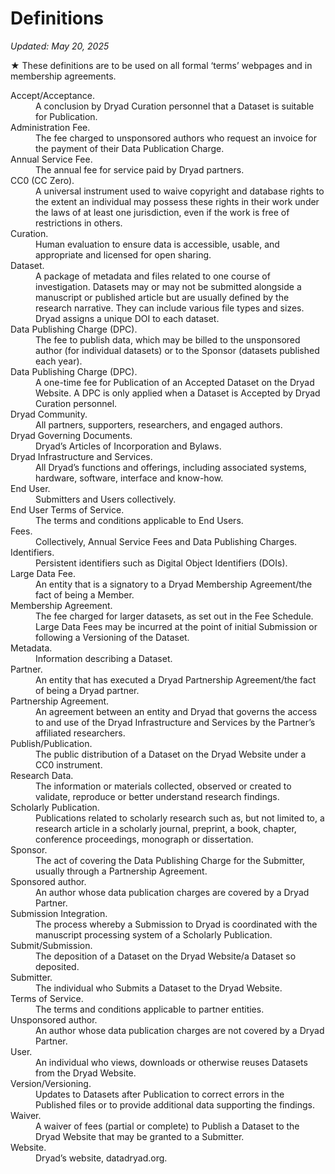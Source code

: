 # Definitions

*Updated: May 20, 2025*

★ These definitions are to be used on all formal ‘terms’ webpages and in membership agreements.

<dl>
  <div>
  <dt>Accept/Acceptance.</dt>
  <dd>A conclusion by Dryad Curation personnel that a Dataset is suitable for Publication.</dd>
  </div>

  <div>
  <dt>Administration Fee.</dt>
  <dd>The fee charged to unsponsored authors who request an invoice for the payment of their Data Publication Charge.</dd>
  </div>

  <div>
  <dt>Annual Service Fee.</dt>
  <dd>The annual fee for service paid by Dryad partners.</dd>
  </div>

  <div>
  <dt>CC0 (CC Zero).</dt>
  <dd>A universal instrument used to waive copyright and database rights to the extent an individual may possess these rights in their work under the laws of at least one jurisdiction, even if the work is free of restrictions in others.</dd>
  </div>

  <div>
  <dt>Curation.</dt>
  <dd>Human evaluation to ensure data is accessible, usable, and appropriate and licensed for open sharing.</dd>
  </div>

  <div>
  <dt>Dataset.</dt>
  <dd>A package of metadata and files related to one course of investigation. Datasets may or may not be submitted alongside a manuscript or published article but are usually defined by the research narrative. They can include various file types and sizes. Dryad assigns a unique DOI to each dataset.</dd>
  </div>

  <div>
  <dt>Data Publishing Charge (DPC).</dt>
  <dd>The fee to publish data, which may be billed to the unsponsored author (for individual datasets) or to the Sponsor (datasets published each year).</dd>
  </div>

  <div>
  <dt>Data Publishing Charge (DPC).</dt>
  <dd>A one-time fee for Publication of an Accepted Dataset on the Dryad Website. A DPC is only applied when a Dataset is Accepted by Dryad Curation personnel.</dd>
  </div>

  <div>
  <dt>Dryad Community.</dt>
  <dd>All partners, supporters, researchers, and engaged authors.</dd>
  </div>

  <div>
  <dt>Dryad Governing Documents.</dt>
  <dd>Dryad’s Articles of Incorporation and Bylaws.</dd>
  </div>

  <div>
  <dt>Dryad Infrastructure and Services.</dt>
  <dd>All Dryad’s functions and offerings, including associated systems, hardware, software, interface and know-how.</dd>
  </div>

  <div>
  <dt>End User.</dt>
  <dd>Submitters and Users collectively.</dd>
  </div>

  <div>
  <dt>End User Terms of Service.</dt>
  <dd>The terms and conditions applicable to End Users.</dd>
  </div>

  <div>
  <dt>Fees.</dt>
  <dd>Collectively, Annual Service Fees and Data Publishing Charges.</dd>
  </div>
  
  <div>
  <dt>Identifiers.</dt>
  <dd>Persistent identifiers such as Digital Object Identifiers (DOIs).</dd>
  </div>
  
  <div>
  <dt>Large Data Fee.</dt>
  <dd>An entity that is a signatory to a Dryad Membership Agreement/the fact of being a Member.</dd>
  </div>

  <div>
  <dt>Membership Agreement.</dt>
  <dd>The fee charged for larger datasets, as set out in the Fee Schedule. Large Data Fees may be incurred at the point of initial Submission or following a Versioning of the Dataset.</dd>
  </div>

  <div>
  <dt>Metadata.</dt>
  <dd>Information describing a Dataset.</dd>
  </div>

  <div>
  <dt>Partner.</dt>
  <dd>An entity that has executed a Dryad Partnership Agreement/the fact of being a Dryad partner.</dd>
  </div>

  <div>
  <dt>Partnership Agreement.</dt>
  <dd>An agreement between an entity and Dryad that governs the access to and use of the Dryad Infrastructure and Services by the Partner’s affiliated researchers.</dd>
  </div>

  <div>
  <dt>Publish/Publication.</dt>
  <dd>The public distribution of a Dataset on the Dryad Website under a CC0 instrument.</dd>
  </div>

  <div>
  <dt>Research Data.</dt>
  <dd>The information or materials collected, observed or created to validate, reproduce or better understand research findings.</dd>
  </div>

  <div>
  <dt>Scholarly Publication.</dt>
  <dd>Publications related to scholarly research such as, but not limited to, a research article in a scholarly journal, preprint, a book, chapter, conference proceedings, monograph or dissertation.</dd>
  </div>

  <div>
  <dt>Sponsor.</dt>
  <dd>The act of covering the Data Publishing Charge for the Submitter, usually through a Partnership Agreement. </dd>
  </div>

  <div>
  <dt>Sponsored author.</dt>
  <dd>An author whose data publication charges are covered by a Dryad Partner. </dd>
  </div>

  <div>
  <dt>Submission Integration.</dt>
  <dd>The process whereby a Submission to Dryad is coordinated with the manuscript processing system of a Scholarly Publication.</dd>
  </div>

  <div>
  <dt>Submit/Submission.</dt>
  <dd>The deposition of a Dataset on the Dryad Website/a Dataset so deposited.</dd>
  </div>

  <div>
  <dt>Submitter.</dt>
  <dd>The individual who Submits a Dataset to the Dryad Website.</dd>
  </div>

  <div>
  <dt>Terms of Service.</dt>
  <dd>The terms and conditions applicable to partner entities.</dd>
  </div>

  <div>
  <dt>Unsponsored author.</dt>
  <dd>An author whose data publication charges are not covered by a Dryad Partner. </dd>
  </div>

  <div>
  <dt>User.</dt>
  <dd>An individual who views, downloads or otherwise reuses Datasets from the Dryad Website.</dd>
  </div>

  <div>
  <dt>Version/Versioning.</dt>
  <dd>Updates to Datasets after Publication to correct errors in the Published files or to provide additional data supporting the findings.</dd>
  </div>

  <div>
  <dt>Waiver.</dt>
  <dd>A waiver of fees (partial or complete) to Publish a Dataset to the Dryad Website that may be granted to a Submitter.</dd>
  </div>

  <div>
  <dt>Website.</dt>
  <dd>Dryad’s website, datadryad.org.</dd>
  </div>
</dl>